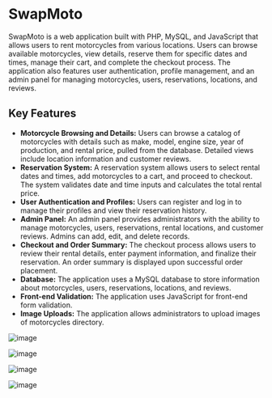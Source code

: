 # SwapMoto

SwapMoto is a web application built with PHP, MySQL, and JavaScript that allows users to rent motorcycles from various locations. Users can browse available motorcycles, view details, reserve them for specific dates and times, manage their cart, and complete the checkout process. The application also features user authentication, profile management, and an admin panel for managing motorcycles, users, reservations, locations, and reviews.

## Key Features

*   **Motorcycle Browsing and Details:** Users can browse a catalog of motorcycles with details such as make, model, engine size, year of production, and rental price, pulled from the database. Detailed views include location information and customer reviews.
*   **Reservation System:** A reservation system allows users to select rental dates and times, add motorcycles to a cart, and proceed to checkout. The system validates date and time inputs and calculates the total rental price.
*   **User Authentication and Profiles:** Users can register and log in to manage their profiles and view their reservation history.
*   **Admin Panel:** An admin panel provides administrators with the ability to manage motorcycles, users, reservations, rental locations, and customer reviews. Admins can add, edit, and delete records.
*   **Checkout and Order Summary:** The checkout process allows users to review their rental details, enter payment information, and finalize their reservation. An order summary is displayed upon successful order placement.
*   **Database:** The application uses a MySQL database to store information about motorcycles, users, reservations, locations, and reviews.
*   **Front-end Validation:** The application uses JavaScript for front-end form validation.
*   **Image Uploads:** The application allows administrators to upload images of motorcycles directory.

![image](https://github.com/user-attachments/assets/9d44ba84-573b-423c-a882-3ec001b4c8ae)

![image](https://github.com/user-attachments/assets/72461e44-ce0c-4a29-ab09-e55d14c692d8)

![image](https://github.com/user-attachments/assets/3243a91a-ee37-42a4-998a-afcfa6774a46)

![image](https://github.com/user-attachments/assets/80bbc7cf-3584-4977-ac02-c66a487f3959)


